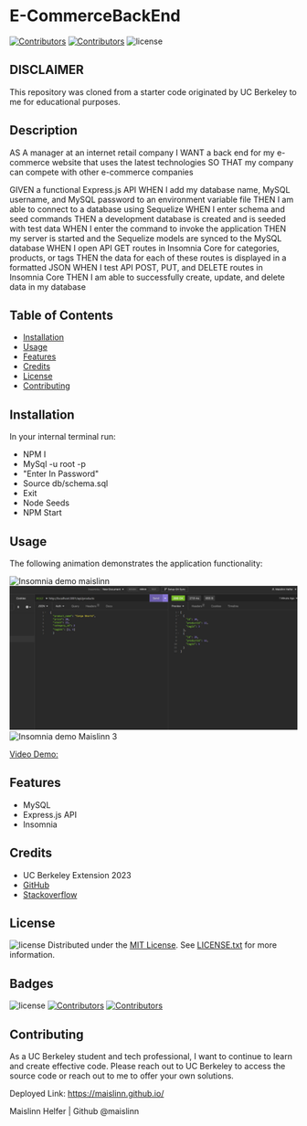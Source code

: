 # E-CommerceBackEnd

[![Contributors](https://img.shields.io/badge/Collaborator-UCBERKELEY-blue)](https://extension.berkeley.edu/)
[![Contributors](https://img.shields.io/badge/Collaborator-MAISLINN-blue)](https://github.com/Maislinn)
![license](https://img.shields.io/badge/license-MIT-yellow)

## DISCLAIMER 

This repository was cloned from a starter code originated by UC Berkeley to me for educational purposes. 

## Description

AS A manager at an internet retail company I WANT a back end for my e-commerce website that uses the latest technologies SO THAT my company can compete with other e-commerce companies

GIVEN a functional Express.js API
WHEN I add my database name, MySQL username, and MySQL password to an environment variable file
THEN I am able to connect to a database using Sequelize
WHEN I enter schema and seed commands
THEN a development database is created and is seeded with test data
WHEN I enter the command to invoke the application
THEN my server is started and the Sequelize models are synced to the MySQL database
WHEN I open API GET routes in Insomnia Core for categories, products, or tags
THEN the data for each of these routes is displayed in a formatted JSON
WHEN I test API POST, PUT, and DELETE routes in Insomnia Core
THEN I am able to successfully create, update, and delete data in my database

## Table of Contents
 * [Installation](#installation)
 * [Usage](#usage)
 * [Features](#features)
 * [Credits](#credits)
 * [License](#license)
 * [Contributing](#contributing)


## Installation
In your internal terminal run:
- NPM I
- MySql -u root -p
- "Enter In Password"
- Source db/schema.sql
- Exit
- Node Seeds
- NPM Start

## Usage
The following animation demonstrates the application functionality:

![Insomnia demo maislinn](./Assets/Insomnia_Demo_Maislinn.png)
![Insomnia demo Maislinn 2](./Assets/Post_Insomnia_Demo_Maislinn_Helfer.jpg)
![Insomnia demo Maislinn 3](./Assets/Delete_Insomnia_Demo_Maislinn.jpg)

[Video Demo:](./Assets/Maislinn_Ecommerce_Demo.mp4)

## Features
- MySQL 
- Express.js API
- Insomnia


## Credits
- UC Berkeley Extension 2023
- [GitHub](https://docs.github.com/en)
- [Stackoverflow](https://stackoverflow.com/)

## License


![license](https://img.shields.io/badge/license-MIT-yellow)
Distributed under the [MIT License](https://opensource.org/license/mit/). See [LICENSE.txt](/LICENSE) for more information.
## Badges


![license](https://img.shields.io/badge/license-MIT-yellow)
[![Contributors](https://img.shields.io/badge/Collaborator-MAISLINN-blue)](https://github.com/Maislinn)
[![Contributors](https://img.shields.io/badge/Collaborator-UCBERKELEY-blue)](https://extension.berkeley.edu/)


## Contributing
As a UC Berkeley student and tech professional, I want to continue to learn and create effective code. Please reach out to UC Berkeley to access the source code or reach out to me to offer your own solutions. 


Deployed Link: https://maislinn.github.io/

Maislinn Helfer | Github @maislinn

